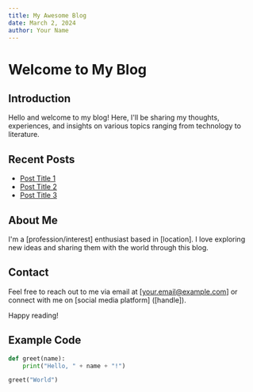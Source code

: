 ```yaml
---
title: My Awesome Blog
date: March 2, 2024
author: Your Name
---
```


# Welcome to My Blog

## Introduction

Hello and welcome to my blog! Here, I'll be sharing my thoughts, experiences, and insights on various topics ranging from technology to literature.

## Recent Posts

- [Post Title 1](post1.md)
- [Post Title 2](post2.md)
- [Post Title 3](post3.md)

## About Me

I'm a [profession/interest] enthusiast based in [location]. I love exploring new ideas and sharing them with the world through this blog.

## Contact

Feel free to reach out to me via email at [your.email@example.com] or connect with me on [social media platform] ([handle]).

Happy reading!

## Example Code

```python
def greet(name):
    print("Hello, " + name + "!")

greet("World")